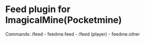 # Feed plugin for ImagicalMine(Pocketmine)
Commands: /feed - feedme.feed - /feed (player) - feedme.other
